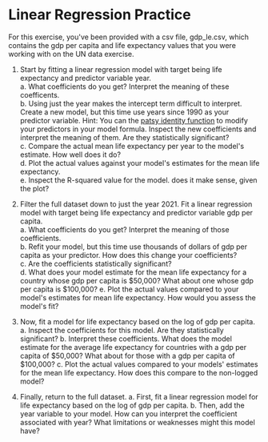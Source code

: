 # Linear Regression Practice

For this exercise, you've been provided with a csv file, gdp_le.csv, which contains the gdp per capita and life expectancy values that you were working with on the UN data exercise.

1. Start by fitting a linear regression model with target being life expectancy and predictor variable year.  
    a. What coefficients do you get? Interpret the meaning of these coefficents.  
    b. Using just the year makes the intercept term difficult to interpret. Create a new model, but this time use years since 1990 as your predictor variable. Hint: You can the [patsy identity function](https://patsy.readthedocs.io/en/latest/builtins-reference.html#patsy.builtins.I) to modify your predictors in your model formula. Inspect the new coefficients and interpret the meaning of them. Are they statistically significant?  
    c. Compare the actual mean life expectancy per year to the model's estimate. How well does it do?  
    d. Plot the actual values against your model's estimates for the mean life expectancy.  
    e. Inspect the R-squared value for the model. does it make sense, given the plot?  

2. Filter the full dataset down to just the year 2021. Fit a linear regression model with target being life expectancy and predictor variable gdp per capita.  
    a. What coefficients do you get? Interpret the meaning of those coefficients.  
    b. Refit your model, but this time use thousands of dollars of gdp per capita as your predictor. How does this change your coefficients?  
    c. Are the coefficients statistically significant?  
    d. What does your model estimate for the mean life expectancy for a country whose gdp per capita is $50,000? What about one whose gdp per capita is $100,000?
    e. Plot the actual values compared to your model's estimates for mean life expectancy. How would you assess the model's fit?

3. Now, fit a model for life expectancy based on the log of gdp per capita.  
    a. Inspect the coefficients for this model. Are they statistically significant?
    b. Interpret these coefficients. What does the model estimate for the average life expectancy for countries with a gdp per capita of $50,000? What about for those with a gdp per capita of $100,000?
    c. Plot the actual values compared to your models' estimates for the mean life expectancy. How does this compare to the non-logged model?

4. Finally, return to the full dataset. 
    a. First, fit a linear regression model for life expectancy based on the log of gdp per capita.
    b. Then, add the year variable to your model. How can you interpret the coefficient associated with year? What limitations or weaknesses might this model have?
